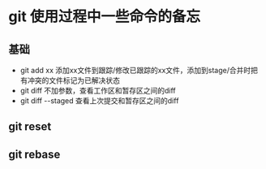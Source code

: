 # git 使用过程中一些命令的备忘  
## 基础  
- git add xx 添加xx文件到跟踪/修改已跟踪的xx文件，添加到stage/合并时把有冲突的文件标记为已解决状态  
- git diff 不加参数，查看工作区和暂存区之间的diff 
- git diff --staged 查看上次提交和暂存区之间的diff  


## git reset 

## git rebase 


